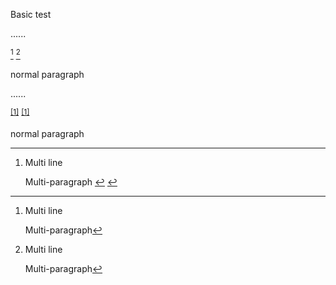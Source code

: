 Basic test

......

[^a]
[^a]

[^a]: Multi
line

    Multi-paragraph

[^a]: duplicate

normal paragraph

......

<p data-sourcepos="1:1-2:4"><sup data-sourcepos="1:1-1:4" class="footnote-ref"><a href="#fn1" id="fnref1">[1]</a></sup>
<sup data-sourcepos="2:1-2:4" class="footnote-ref"><a href="#fn1" id="fnref2">[1]</a></sup></p>
<p data-sourcepos="11:1-11:16">normal paragraph</p>
<hr class="footnotes-sep">
<section class="footnotes">
<ol class="footnotes-list">
<li data-sourcepos="4:1-8:0" id="fn1" class="footnote-item">
<p data-sourcepos="4:7-5:4">Multi
line</p>
<p data-sourcepos="7:5-7:19">Multi-paragraph <a href="#fnref1" class="footnote-backref">↩︎</a> <a href="#fnref2" class="footnote-backref">↩︎</a></p>
</li>
</ol>
</section>
